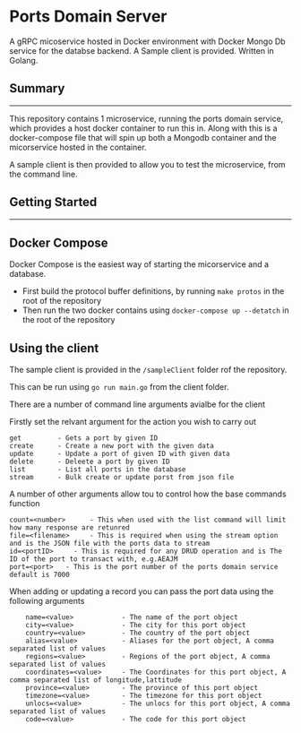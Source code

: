 # Ports Domain Server
 A gRPC micoservice hosted in Docker environment with Docker Mongo Db service for the databse backend. A Sample client is provided. Written in Golang.

## Summary
___
This repository contains 1 microservice, running the ports domain service, which provides a host docker container to run this in. Along with this is a docker-compose file that will spin up both a Mongodb container and the micorservice hosted in the container.

A sample client is then provided to allow you to test the microservice, from the command line. 

## Getting Started
___

## Docker Compose

Docker Compose is the easiest way of starting the micorservice and a database.

* First build the protocol buffer definitions, by running `make protos` in the root of the repository
* Then run the two docker contains using `docker-compose up --detatch` in the root of the repository


## Using the client

The sample client is provided in the `/sampleClient` folder rof the repository.

This can be run using `go run main.go` from the client folder.

There are a number of command line arguments avialbe for the client

Firstly set the relvant argument for the action you wish to carry out
```
get         - Gets a port by given ID
create      - Create a new port with the given data
update      - Update a port of given ID with given data
delete      - Deleete a port by given ID
list        - List all ports in the database
stream      - Bulk create or update porst from json file
```

A number of other arguments allow tou to control how the base commands function

```
count=<number>      - This when used with the list command will limit how many response are retunred
file=<filename>     - This is required when using the stream option and is the JSON file with the ports data to stream
id=<portID>     - This is required for any DRUD operation and is The ID of the port to transact with, e.g.AEAJM
port=<port>   - This is the port number of the ports domain service default is 7000
```

When adding or updating a record you can pass the port data using the following arguments
```
	name=<value>            - The name of the port object
	city=<value>            - The city for this port object
	country=<value>         - The country of the port object
	alias=<value>           - Aliases for the port object, A comma separated list of values
	regions=<value>         - Regions of the port object, A comma separated list of values
	coordinates=<value>     - The Coordinates for this port object, A comma separated list of longitude,lattitude
	province=<value>        - The province of this port object
	timezone=<value>        - The timezone for this port object
	unlocs=<value>          - The unlocs for this port object, A comma separated list of values
	code=<value>            - The code for this port object
```

